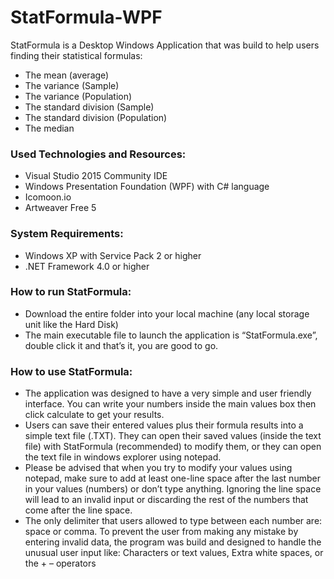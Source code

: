 # StatFormula-WPF

StatFormula is a Desktop Windows Application that was build to help users finding their statistical formulas:
- The mean (average)
- The variance (Sample)
- The variance (Population)
- The standard division (Sample)
- The standard division (Population)
- The median

### Used Technologies and Resources:
-	Visual Studio 2015 Community IDE
-	Windows Presentation Foundation (WPF) with C# language
-	Icomoon.io
-	Artweaver Free 5

### System Requirements:
-	Windows XP with Service Pack 2 or higher
-	.NET Framework 4.0 or higher

### How to run StatFormula:
-	Download the entire folder into your local machine (any local storage unit like the Hard Disk)
-	The main executable file to launch the application is “StatFormula.exe”, double click it and that’s it, you are good to go.

### How to use StatFormula:
-	The application was designed to have a very simple and user friendly interface. You can write your numbers inside the main values box then click calculate to get your results.
-	Users can save their entered values plus their formula results into a simple text file (.TXT). They can open their saved values (inside the text file) with StatFormula (recommended) to modify them, or they can open the text file in windows explorer using notepad.
-	Please be advised that when you try to modify your values using notepad, make sure to add at least one-line space after the last number in your values (numbers) or don’t type anything. Ignoring the line space will lead to an invalid input or discarding the rest of the numbers that come after the line space.
-	The only delimiter that users allowed to type between each number are: space or comma. To prevent the user from making any mistake by entering invalid data, the program was build and designed to handle the unusual user input like:
Characters or text values, Extra white spaces, or the + – operators 

